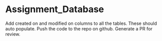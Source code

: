 # Assignment_Database
Add created on and modified on columns to all the tables. These should auto populate. Push the code to the repo on github. Generate a PR for review.

 
